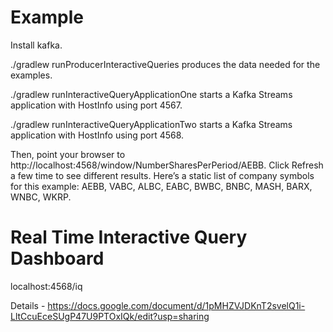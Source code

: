 # Example
Install kafka.

./gradlew runProducerInteractiveQueries produces the data needed for the examples.

./gradlew runInteractiveQueryApplicationOne starts a Kafka Streams application with HostInfo using port 4567.

./gradlew runInteractiveQueryApplicationTwo starts a Kafka Streams application with HostInfo using port 4568.


Then, point your browser to http://localhost:4568/window/NumberSharesPerPeriod/AEBB. Click Refresh a few time to see different results. Here’s a static list of company symbols for this example: AEBB, VABC, ALBC, EABC, BWBC, BNBC, MASH, BARX, WNBC, WKRP.

# Real Time Interactive Query Dashboard
localhost:4568/iq 

Details  - https://docs.google.com/document/d/1pMHZVJDKnT2svelQ1i-LltCcuEceSUgP47U9PTOxIQk/edit?usp=sharing

